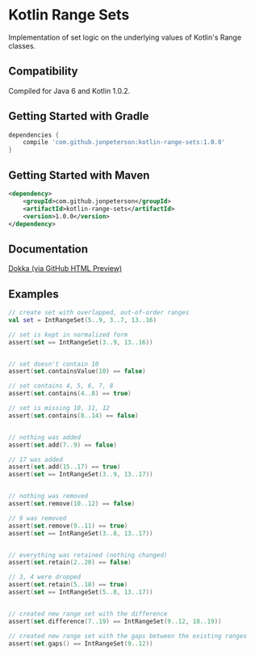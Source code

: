 # Kotlin Range Sets

Implementation of set logic on the underlying values of Kotlin's Range classes.

## Compatibility

Compiled for Java 6 and Kotlin 1.0.2.

## Getting Started with Gradle

```groovy
dependencies {
    compile 'com.github.jonpeterson:kotlin-range-sets:1.0.0'
}
```

## Getting Started with Maven

```xml
<dependency>
    <groupId>com.github.jonpeterson</groupId>
    <artifactId>kotlin-range-sets</artifactId>
    <version>1.0.0</version>
</dependency>
```

## Documentation

[Dokka (via GitHub HTML Preview)](https://htmlpreview.github.io/?https://raw.githubusercontent.com/jonpeterson/kotlin-range-sets/master/docs/kotlin-range-sets/com.github.jonpeterson.kotlin.ranges/index.html)

## Examples

```kt
// create set with overlapped, out-of-order ranges
val set = IntRangeSet(5..9, 3..7, 13..16)

// set is kept in normalized form
assert(set == IntRangeSet(3..9, 13..16))


// set doesn't contain 10
assert(set.containsValue(10) == false)

// set contains 4, 5, 6, 7, 8
assert(set.contains(4..8) == true)

// set is missing 10, 11, 12
assert(set.contains(8..14) == false)


// nothing was added
assert(set.add(7..9) == false)

// 17 was added
assert(set.add(15..17) == true)
assert(set == IntRangeSet(3..9, 13..17))


// nothing was removed
assert(set.remove(10..12) == false)

// 9 was removed
assert(set.remove(9..11) == true)
assert(set == IntRangeSet(3..8, 13..17))


// everything was retained (nothing changed)
assert(set.retain(2..20) == false)

// 3, 4 were dropped
assert(set.retain(5..18) == true)
assert(set == IntRangeSet(5..8, 13..17))


// created new range set with the difference
assert(set.difference(7..19) == IntRangeSet(9..12, 18..19))

// created new range set with the gaps between the existing ranges
assert(set.gaps() == IntRangeSet(9..12))
```